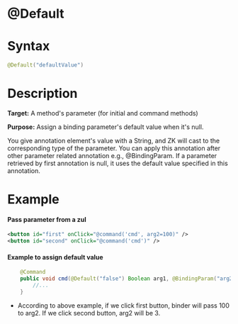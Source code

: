 # @Default

Syntax
======

``` java
@Default("defaultValue")
```

Description
===========

**Target:** A method's parameter (for initial and command methods)

**Purpose:** Assign a binding parameter's default value when it's null.

You give annotation element's value with a String, and ZK will cast to the corresponding type of the parameter. You can apply this annotation after other parameter related annotation e.g., @BindingParam. If a parameter retrieved by first annotation is null, it uses the default value specified in this annotation.

Example
=======

#### Pass parameter from a zul
``` xml
<button id="first" onClick="@command('cmd', arg2=100)" />
<button id="second" onClick="@command('cmd')" />
```

#### Example to assign default value
``` java
    @Command
    public void cmd(@Default("false") Boolean arg1, @BindingParam("arg2") @Default("3") Integer arg2){
        //...
    }
```

-   According to above example, if we click first button, binder will pass 100 to arg2. If we click second button, arg2 will be 3.

